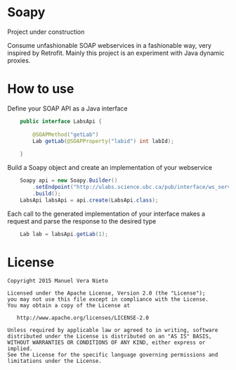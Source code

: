 # Soapy
Project under construction

Consume unfashionable SOAP webservices in a fashionable way, very inspired by Retrofit.
Mainly this project is an experiment with Java dynamic proxies.

# How to use
Define your SOAP API as a Java interface

```java
    public interface LabsApi {
    
        @SOAPMethod("getLab")
        Lab getLab(@SOAPProperty("labid") int labId);
    
    }
```

Build a Soapy object and create an implementation of your webservice

```java
    Soapy api = new Soapy.Builder()
        .setEndpoint("http://ulabs.science.ubc.ca/pub/interface/ws_server.php")
        .build();
    LabsApi labsApi = api.create(LabsApi.class);
```

Each call to the generated implementation of your interface makes a request and parse
the response to the desired type

```java
    Lab lab = labsApi.getLab(1);
```

# License

    Copyright 2015 Manuel Vera Nieto

    Licensed under the Apache License, Version 2.0 (the "License");
    you may not use this file except in compliance with the License.
    You may obtain a copy of the License at

       http://www.apache.org/licenses/LICENSE-2.0

    Unless required by applicable law or agreed to in writing, software
    distributed under the License is distributed on an "AS IS" BASIS,
    WITHOUT WARRANTIES OR CONDITIONS OF ANY KIND, either express or implied.
    See the License for the specific language governing permissions and
    limitations under the License.
